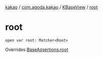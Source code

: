 [kakao](../../index.md) / [com.agoda.kakao](../index.md) / [KBaseView](index.md) / [root](./root.md)

# root

`open var root: Matcher<Root>`

Overrides [BaseAssertions.root](../-base-assertions/root.md)

